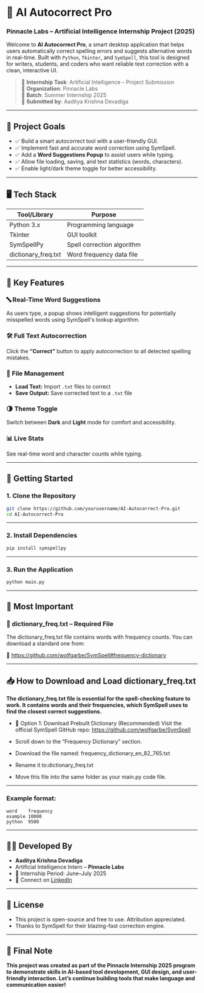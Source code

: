 # 🤖 AI Autocorrect Pro  
### Pinnacle Labs – Artificial Intelligence Internship Project (2025)

Welcome to **AI Autocorrect Pro**, a smart desktop application that helps users automatically correct spelling errors and suggests alternative words in real-time. Built with `Python`, `Tkinter`, and `SymSpell`, this tool is designed for writers, students, and coders who want reliable text correction with a clean, interactive UI.

> 🔗 **Internship Task**: Artificial Intelligence – Project Submission  
> 🏢 **Organization**: Pinnacle Labs  
> 📆 **Batch**: Summer Internship 2025  
> 📌 **Submitted by**: Aaditya Krishna Devadiga

---

## 🎯 Project Goals

- ✅ Build a smart autocorrect tool with a user-friendly GUI.
- ✅ Implement fast and accurate word correction using SymSpell.
- ✅ Add a **Word Suggestions Popup** to assist users while typing.
- ✅ Allow file loading, saving, and text statistics (words, characters).
- ✅ Enable light/dark theme toggle for better accessibility.

---

## 🖥️ Tech Stack

| Tool/Library     | Purpose                        |
|------------------|--------------------------------|
| Python 3.x       | Programming language           |
| Tkinter          | GUI toolkit                    |
| SymSpellPy       | Spell correction algorithm     |
| dictionary_freq.txt | Word frequency data file     |

---

## 🧠 Key Features

### 🔤 Real-Time Word Suggestions
As users type, a popup shows intelligent suggestions for potentially misspelled words using SymSpell's lookup algorithm.

### 🛠 Full Text Autocorrection
Click the **“Correct”** button to apply autocorrection to all detected spelling mistakes.

### 📂 File Management
- **Load Text:** Import `.txt` files to correct
- **Save Output:** Save corrected text to a `.txt` file

### 🌗 Theme Toggle
Switch between **Dark** and **Light** mode for comfort and accessibility.

### 📊 Live Stats
See real-time word and character counts while typing.

---

## 🚀 Getting Started

### 1. Clone the Repository
```bash
git clone https://github.com/yourusername/AI-Autocorrect-Pro.git
cd AI-Autocorrect-Pro
```
---
### 2. Install Dependencies
```bash
pip install symspellpy
```
---
### 3. Run the Application
```bash
python main.py
```
---
## 📌 Most Important 
### 📄 dictionary_freq.txt – Required File
The dictionary_freq.txt file contains words with frequency counts. You can download a standard one from:

🔗 https://github.com/wolfgarbe/SymSpell#frequency-dictionary

---
## 📥 How to Download and Load dictionary_freq.txt
 **The dictionary_freq.txt file is essential for the spell-checking feature to work. It contains words and their frequencies, which SymSpell uses to find the closest correct suggestions.**
- 🔽 Option 1: Download Prebuilt Dictionary (Recommended)
Visit the official SymSpell GitHub repo:
https://github.com/wolfgarbe/SymSpell

- Scroll down to the “Frequency Dictionary” section.

- Download the file named: frequency_dictionary_en_82_765.txt

- Rename it to:dictionary_freq.txt

- Move this file into the same folder as your main.py code file.

---
### Example format:
```
word    frequency
example 10000
python  9500
```
---
## 🧑‍💻 Developed By
- **Aaditya Krishna Devadiga**
- Artificial Intelligence Intern – **Pinnacle Labs**
- 📅 Internship Period: June–July 2025
- 📧 Connect on [LinkedIn](https://www.linkedin.com/in/aaditya-devadiga-0ba539329/)

---
## 📌 License
- This project is open-source and free to use. Attribution appreciated.
- Thanks to SymSpell for their blazing-fast correction engine.
---
## 🏁 Final Note
**This project was created as part of the Pinnacle Internship 2025 program to demonstrate skills in AI-based tool development, GUI design, and user-friendly interaction.
Let’s continue building tools that make language and communication easier!**
